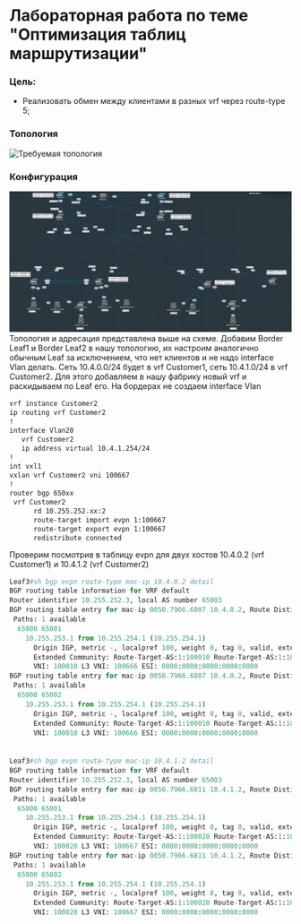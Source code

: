 # Лабораторная работа по теме "Оптимизация таблиц маршрутизации"

### Цель:
- Реализовать обмен между клиентами в разных vrf через route-type 5;

### Топология
![Требуемая топология](reference_topology.avif "Требуемая топология")

### Конфигурация
![Текущая топология](eve-ng_topology.png "Текущая топология")
Топология и адресация представлена выше на схеме. Добавим Border Leaf1 и Border Leaf2 в нашу топологию, их настроим аналогично обычным Leaf за исключением, что нет клиентов и не надо interface Vlan делать. Сеть 10.4.0.0/24 будет в vrf Customer1, сеть 10.4.1.0/24 в vrf Customer2. Для этого добавляем в нашу фабрику новый vrf и раскидываем по Leaf его. На бордерах не создаем interface Vlan
```
vrf instance Customer2
ip routing vrf Customer2
!
interface Vlan20
   vrf Customer2
   ip address virtual 10.4.1.254/24
! 
int vxl1   
vxlan vrf Customer2 vni 100667   
!
router bgp 650xx
 vrf Customer2
      rd 10.255.252.xx:2
      route-target import evpn 1:100667
      route-target export evpn 1:100667
      redistribute connected
```

Проверим посмотрив в таблицу evpn для двух хостов 10.4.0.2 (vrf Customer1) и 10.4.1.2 (vrf Customer2)

```python
Leaf3#sh bgp evpn route-type mac-ip 10.4.0.2 detail
BGP routing table information for VRF default
Router identifier 10.255.252.3, local AS number 65003
BGP routing table entry for mac-ip 0050.7966.6807 10.4.0.2, Route Distinguisher: 65001:100010
 Paths: 1 available
  65000 65001
    10.255.253.1 from 10.255.254.1 (10.255.254.1)
      Origin IGP, metric -, localpref 100, weight 0, tag 0, valid, external, best
      Extended Community: Route-Target-AS:1:100010 Route-Target-AS:1:100666 TunnelEncap:tunnelTypeVxlan EvpnRouterMac:50:00:00:d5:5d:c0
      VNI: 100010 L3 VNI: 100666 ESI: 0000:0000:0000:0000:0000
BGP routing table entry for mac-ip 0050.7966.6807 10.4.0.2, Route Distinguisher: 65002:100010
 Paths: 1 available
  65000 65002
    10.255.253.1 from 10.255.254.1 (10.255.254.1)
      Origin IGP, metric -, localpref 100, weight 0, tag 0, valid, external, best
      Extended Community: Route-Target-AS:1:100010 Route-Target-AS:1:100666 TunnelEncap:tunnelTypeVxlan EvpnRouterMac:50:00:00:03:37:66
      VNI: 100010 L3 VNI: 100666 ESI: 0000:0000:0000:0000:0000


Leaf3#sh bgp evpn route-type mac-ip 10.4.1.2 detail
BGP routing table information for VRF default
Router identifier 10.255.252.3, local AS number 65003
BGP routing table entry for mac-ip 0050.7966.6811 10.4.1.2, Route Distinguisher: 65001:100020
 Paths: 1 available
  65000 65001
    10.255.253.1 from 10.255.254.1 (10.255.254.1)
      Origin IGP, metric -, localpref 100, weight 0, tag 0, valid, external, best
      Extended Community: Route-Target-AS:1:100020 Route-Target-AS:1:100667 TunnelEncap:tunnelTypeVxlan EvpnRouterMac:50:00:00:d5:5d:c0
      VNI: 100020 L3 VNI: 100667 ESI: 0000:0000:0000:0000:0000
BGP routing table entry for mac-ip 0050.7966.6811 10.4.1.2, Route Distinguisher: 65002:100020
 Paths: 1 available
  65000 65002
    10.255.253.1 from 10.255.254.1 (10.255.254.1)
      Origin IGP, metric -, localpref 100, weight 0, tag 0, valid, external, best
      Extended Community: Route-Target-AS:1:100020 Route-Target-AS:1:100667 TunnelEncap:tunnelTypeVxlan EvpnRouterMac:50:00:00:03:37:66
      VNI: 100020 L3 VNI: 100667 ESI: 0000:0000:0000:0000:0000

```
